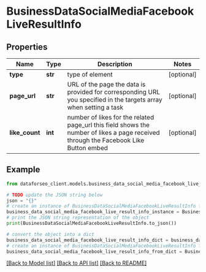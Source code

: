 # BusinessDataSocialMediaFacebookLiveResultInfo


## Properties

Name | Type | Description | Notes
------------ | ------------- | ------------- | -------------
**type** | **str** | type of element | [optional] 
**page_url** | **str** | URL of the page the data is provided for corresponding URL you specified in the targets array when setting a task | [optional] 
**like_count** | **int** | number of likes for the related page_url this field shows the number of likes a page received through the Facebook Like Button embed | [optional] 

## Example

```python
from dataforseo_client.models.business_data_social_media_facebook_live_result_info import BusinessDataSocialMediaFacebookLiveResultInfo

# TODO update the JSON string below
json = "{}"
# create an instance of BusinessDataSocialMediaFacebookLiveResultInfo from a JSON string
business_data_social_media_facebook_live_result_info_instance = BusinessDataSocialMediaFacebookLiveResultInfo.from_json(json)
# print the JSON string representation of the object
print(BusinessDataSocialMediaFacebookLiveResultInfo.to_json())

# convert the object into a dict
business_data_social_media_facebook_live_result_info_dict = business_data_social_media_facebook_live_result_info_instance.to_dict()
# create an instance of BusinessDataSocialMediaFacebookLiveResultInfo from a dict
business_data_social_media_facebook_live_result_info_from_dict = BusinessDataSocialMediaFacebookLiveResultInfo.from_dict(business_data_social_media_facebook_live_result_info_dict)
```
[[Back to Model list]](../README.md#documentation-for-models) [[Back to API list]](../README.md#documentation-for-api-endpoints) [[Back to README]](../README.md)


